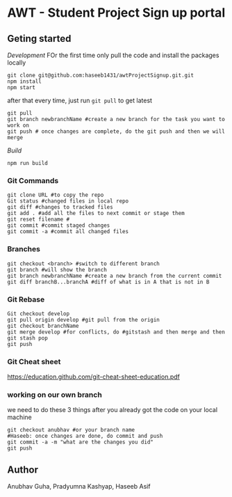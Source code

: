 # AWT - Student Project Sign up portal


## Geting started
*Development*
FOr the first time only pull the code and install the packages locally
```
git clone git@github.com:haseeb1431/awtProjectSignup.git.git
npm install
npm start
```
after that every time, just run `git pull` to get latest

```
git pull
git branch newbranchName #create a new branch for the task you want to work on 
git push # once changes are complete, do the git push and then we will merge
```
*Build*
```
npm run build
```

### Git Commands
```
git clone URL #to copy the repo
Git status #changed files in local repo
git diff #changes to tracked files
git add . #add all the files to next commit or stage them
git reset filename #
git commit #commit staged changes
git commit -a #commit all changed files
```
### Branches
```git branch -av #list all branches
git checkout <branch> #switch to different branch
git branch #will show the branch
git branch newbranchName #create a new branch from the current commit
git diff branchB...branchA #diff of what is in A that is not in B 
```

### Git Rebase
```
Git checkout develop
git pull origin develop #git pull from the origin
git checkout branchName
git merge develop #for conflicts, do #gitstash and then merge and then git stash pop
git push
```

### Git Cheat sheet
https://education.github.com/git-cheat-sheet-education.pdf

### working on our own branch
we need to do these 3 things after you already got the code on your local machine
```git pull
git checkout anubhav #or your branch name
#Haseeb: once changes are done, do commit and push
git commit -a -m "what are the changes you did"
git push
```


## Author
Anubhav Guha, Pradyumna Kashyap, Haseeb Asif



